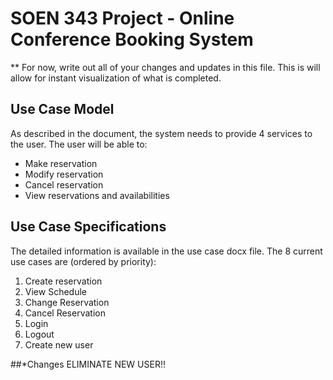 # SOEN 343 Project - Online Conference Booking System 

** For now, write out all of your changes and updates in this file. This is will allow for instant visualization of what is completed.

## Use Case Model
As described in the document, the system needs to provide 4 services to the user. The user will be able to:
* Make reservation
* Modify reservation
* Cancel reservation
* View reservations and availabilities


## Use Case Specifications
The detailed information is available in the use case docx file. The 8 current use cases are (ordered by priority):
  1. Create reservation
  2. View Schedule
  3. Change Reservation
  4. Cancel Reservation
  5. Login
  6. Logout
  7. Create new user
  
 ##*Changes
 ELIMINATE NEW USER!!
